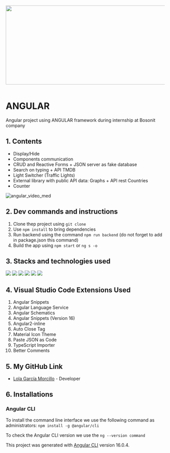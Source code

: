 <div style="display:flex; flex-wrap:wrap; justify-content:center; margin:auto">
   <img style="width:1000px; height:250px; margin:12px" src="https://github.com/LolaGM/ANGULAR-project/assets/116545851/dc9db931-7a1c-4feb-be55-6a98ce502dbe">
</div>
<h1>ANGULAR</h1>
<p>Angular project using ANGULAR framework during internship at Bosonit company</p>
<h2>1. Contents</h2>
<ul>
<li>Display/Hide</li>
<li>Components communication</li>
<li>CRUD and Reactive Forms + JSON server as fake database</li>
<li>Search on typing + API TMDB</li>
<li>Light Switcher (Traffic Lights)</li>
<li>External library with public API data: Graphs + API rest Countries</li>
<li>Counter</li>
</ul>

![angular_video_med](https://github.com/LolaGM/ANGULAR-project/assets/116545851/fd41ec02-399b-4d9c-bdf3-83aa7d10229a)


<h2>2. Dev commands and instructions</h2>
<ol>
<li>Clone thep project using  <code>git clone</code></li>
<li>Use  <code>npm install</code> to bring dependencies</li>
<li>Run backend using the command <code>npm run backend</code> (do not forget to add in package.json  this command)</li>
<li>Build the app using <code>npm start</code> or <code>ng s -o</code></li>
</ol>


<h2>3. Stacks and technologies used</h2>
<p align="left">    
   <img src="https://img.shields.io/badge/angular.js-%23E23237.svg?style=for-the-badge&logo=angularjs&logoColor=white"></img>
   <img src="https://img.shields.io/badge/Visual%20Studio%20Code-0078d7.svg?style=for-the-badge&logo=visual-studio-code&logoColor=white"></img>
   <img src="https://img.shields.io/badge/git-%23F05033.svg?style=for-the-badge&logo=git&logoColor=white"></img>
   <img src="https://img.shields.io/badge/Trello-%23026AA7.svg?style=for-the-badge&logo=Trello&logoColor=white"></img>
   <img src="https://img.shields.io/badge/Google%20Chrome-4285F4?style=for-the-badge&logo=GoogleChrome&logoColor=white"></img>
   <img src="https://img.shields.io/badge/github-%23121011.svg?style=for-the-badge&logo=github&logoColor=white"></img>   
</p>

<h2>4. Visual Studio Code Extensions Used </h2>
<ol>
   <li>Angular Snippets</li>
   <li>Angular Language Service</li>
   <li>Angular Schematics</li>
   <li>Angular Snippets (Version 16)</li>
   <li>Angular2-inline</li>
   <li>Auto Close Tag</li>
   <li>Material Icon Theme</li>
   <li>Paste JSON as Code</li>
   <li>TypeScript Importer</li>
   <li>Better Comments</li> 
</ol>

<h2>5. My GitHub Link</h2>

<ul dir="auto">
<li>
<p dir="auto"><a href="https://github.com/LolaGM" target="_blank">Lola García Morcillo</a> - Developer</p>
</li>
</ul>

<h2>6. Installations</h2>
<h3>Angular CLI</h3>
<p>To install the command line interface we use the following command as administrators: <code>npm install -g @angular/cli </code> </p>
<p>To check the Angular CLI version we use the <code>ng --version command</code></p>

This project was generated with [Angular CLI](https://github.com/angular/angular-cli) version 16.0.4.
